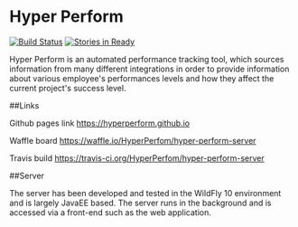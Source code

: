 # Hyper Perform

[![Build Status](https://travis-ci.org/HyperPerfom/hyper-perform-server.svg?branch=develop)](https://travis-ci.org/HyperPerfom/hyper-perform-server)
[![Stories in Ready](https://badge.waffle.io/HyperPerfom/hyper-perform-server.svg?label=ready&title=Ready)](http://waffle.io/HyperPerfom/hyper-perform-server)

Hyper Perform is an automated performance tracking tool, which sources information from many different integrations in order to provide information about various employee's performances levels and how they affect the current project's success level.

##Links

Github pages link https://hyperperform.github.io

Waffle board https://waffle.io/HyperPerfom/hyper-perform-server

Travis build https://travis-ci.org/HyperPerfom/hyper-perform-server


##Server

The server has been developed and tested in the WildFly 10 environment and is largely JavaEE based. The server runs in the background and is accessed via a front-end such as the web application.
